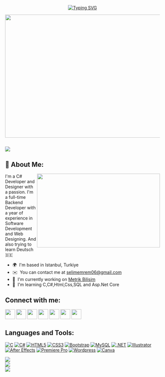 
<div id="about-me" align="center"><a href="https://git.io/typing-svg"><img src="https://readme-typing-svg.demolab.com?font=Poppins&weight=600&size=50&pause=1000&color=F7F7F7&center=true&vCenter=true&width=600&height=100&lines=Hi+%F0%9F%91%8B%2C+I'm+Selim;Welcome+to+my+profile" alt="Typing SVG" /></a>
</div>

 

<img align="center" src="https://www.canva.com/design/DAFkxfBb_8Q/watch" width="960" height="400"></img>


 
[![](https://visitcount.itsvg.in/api?id=s3limm&icon=2&color=0)](https://visitcount.itsvg.in)
------------------



💫 About Me:
------------------

<img align="right" src="https://wallpaperaccess.com/full/8088665.gif" width="400" height="240"></img>

I'm a C# Developer and Designer with a passion. I'm a full-time Backend Developer with a year of experience in Software Development and Web Designing. And also trying to learn Deutsch 🇩🇪

*   🌍  I'm based in Istanbul, Turkiye
*   ✉️  You can contact me at [selimemrem06@gmail.com](mailto:selimemrem@gmail.com)
*   🚀  I'm currently working on [Metrik Bilisim](http://https://metrikbilisim.com)
*   🧠  I'm learning C,C#,Html,Css,SQL and Asp.Net Core


Connect with me:
------------------
                  
                  
<p align="left"> <a href="https://steamcommunity.com/profiles/76561199496950614/" target="_blank" rel="noreferrer"><img src="https://cdn.freebiesupply.com/images/large/2x/steam-logo-transparent.png" width="32" height="32" /></a> <a href="https://open.spotify.com/user/00a5n7i8o5xwfdbq9kz6i8wra?si=36cfe13b9bbb4b85" target="_blank" rel="noreferrer"><img src="https://cdn3.emoji.gg/emojis/SpotifyLogo.png" width="32" height="32" /></a> <a href="https://discord.com/users/s3limm#1529" target="_blank" rel="noreferrer"><img src="https://raw.githubusercontent.com/danielcranney/readme-generator/main/public/icons/socials/discord.svg" width="32" height="32" /></a> <a href="https://www.github.com/https://github.com/s3limm?tab=repositories" target="_blank" rel="noreferrer"><img src="https://www.logo.wine/a/logo/GitHub/GitHub-Icon-White-Dark-Background-Logo.wine.svg" width="32" height="32" /></a> <a href="http://www.instagram.com/s3limm06" target="_blank" rel="noreferrer"><img src="https://raw.githubusercontent.com/danielcranney/readme-generator/main/public/icons/socials/instagram.svg" width="32" height="32" /></a>  <a href="mailto:selimemrem@gmail.com" target="_blank" rel="noreferrer"><img src="https://upload.wikimedia.org/wikipedia/commons/7/7e/Gmail_icon_%282020%29.svg" width="32" height="32" /></a> <a href="https://www.linkedin.com/in/yavuz-selim-emrem-65baa0273/" target="_blank" rel="noreferrer"><img src="https://cdn.iconscout.com/icon/free/png-512/free-linkedin-2752135-2284952.png?f=avif&w=512" width="32" height="32" /></a></p>


Languages and Tools:
------------------

<p align="left">
<a href="https://docs.microsoft.com/en-us/cpp/?view=msvc-170" target="_blank" rel="noreferrer"><img src="https://img.shields.io/badge/C-00599C?style=for-the-badge&logo=c&logoColor=white"alt="C" /></a>
<a href="https://docs.microsoft.com/en-us/dotnet/csharp/" target="_blank" rel="noreferrer"><img src="https://img.shields.io/badge/C%23-239120?style=for-the-badge&logo=c-sharp&logoColor=white" alt="C#" /></a>
<a href="https://developer.mozilla.org/en-US/docs/Glossary/HTML5" target="_blank" rel="noreferrer"><img src="https://img.shields.io/badge/HTML5-E34F26?style=for-the-badge&logo=html5&logoColor=white"  alt="HTML5" /></a>
<a href="https://www.w3.org/TR/CSS/#css" target="_blank" rel="noreferrer"><img src="https://img.shields.io/badge/CSS3-1572B6?style=for-the-badge&logo=css3&logoColor=white"  alt="CSS3" /></a>
<a href="https://getbootstrap.com/" target="_blank" rel="noreferrer"><img src="https://img.shields.io/badge/Bootstrap-563D7C?style=for-the-badge&logo=bootstrap&logoColor=white"  alt="Bootstrap" /></a>
<a href="https://www.mysql.com/" target="_blank" rel="noreferrer"><img src="https://img.shields.io/badge/MySQL-005C84?style=for-the-badge&logo=mysql&logoColor=white"  alt="MySQL" /></a>
<a href="https://dotnet.microsoft.com/en-us/" target="_blank" rel="noreferrer"><img src="https://img.shields.io/badge/.NET-512BD4?style=for-the-badge&logo=dotnet&logoColor=white"  alt=".NET" /></a>
<a href="adobe.com/uk/products/illustrator.html" target="_blank" rel="noreferrer"><img src="https://img.shields.io/badge/Adobe%20Illustrator-FF9A00?style=for-the-badge&logo=adobe%20illustrator&logoColor=white"  alt="Illustrator" /></a>
<a href="https://www.adobe.com/uk/products/aftereffects.html" target="_blank" rel="noreferrer"><img src="https://img.shields.io/badge/Adobe%20after%20affects-CF96FD?style=for-the-badge&logo=Adobe%20after%20effects&logoColor=393665" alt="After Effects" /></a>
<a href="https://www.adobe.com/uk/products/premiere.html" target="_blank" rel="noreferrer"><img src="https://img.shields.io/badge/Adobe%20Premiere%20Pro-9999FF?style=for-the-badge&logo=Adobe%20Premiere%20Pro&logoColor=white"  alt="Premiere Pro" /></a>
 <a href="https://wordpress.com/tr/" target="_blank" rel="noreferrer"><img src="https://img.shields.io/badge/Wordpress-21759B?style=for-the-badge&logo=wordpress&logoColor=white"  alt="Wordpress" /></a>
 <a href="https://www.canva.com" target="_blank" rel="noreferrer"><img src="https://img.shields.io/badge/Canva-%2300C4CC.svg?&style=for-the-badge&logo=Canva&logoColor=white"  alt="Canva" /></a>
</p>
  
  



![](https://github-readme-stats.vercel.app/api/top-langs/?username=s3limm&theme=dark&hide_border=false&include_all_commits=true&count_private=true&layout=compact)<br/>
![](https://github-readme-stats.vercel.app/api?username=s3limm&theme=dark&hide_border=false&include_all_commits=true&count_private=true)<br/>
![](https://github-readme-streak-stats.herokuapp.com/?user=s3limm&theme=dark&hide_border=false)<br/>
